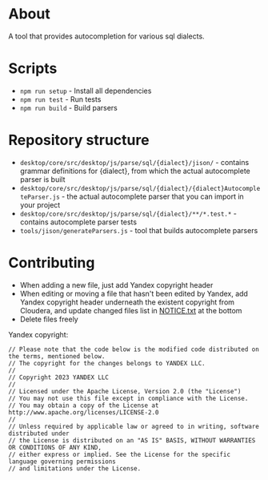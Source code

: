 # About

A tool that provides autocompletion for various sql dialects.

# Scripts

- ```npm run setup``` - Install all dependencies
- ```npm run test``` - Run tests
- ```npm run build``` - Build parsers

# Repository structure

- `desktop/core/src/desktop/js/parse/sql/{dialect}/jison/` - contains grammar definitions for {dialect}, from which the actual autocomplete parser is built
- `desktop/core/src/desktop/js/parse/sql/{dialect}/{dialect}AutocompleteParser.js` - the actual autocomplete parser that you can import in your project
- `desktop/core/src/desktop/js/parse/sql/{dialect}/**/*.test.*` - contains autocomplete parser tests
- `tools/jison/generateParsers.js` - tool that builds autocomplete parsers

# Contributing

- When adding a new file, just add Yandex copyright header
- When editing or moving a file that hasn't been edited by Yandex, add Yandex copyright header underneath the existent copyright from Cloudera, and update changed files list in [NOTICE.txt](NOTICE.txt) at the bottom
- Delete files freely

Yandex copyright:
```text
// Please note that the code below is the modified code distributed on the terms, mentioned below.
// The copyright for the changes belongs to YANDEX LLC.
//
// Copyright 2023 YANDEX LLC
//
// Licensed under the Apache License, Version 2.0 (the "License")
// You may not use this file except in compliance with the License.
// You may obtain a copy of the License at http://www.apache.org/licenses/LICENSE-2.0
//
// Unless required by applicable law or agreed to in writing, software distributed under
// the License is distributed on an "AS IS" BASIS, WITHOUT WARRANTIES OR CONDITIONS OF ANY KIND,
// either express or implied. See the License for the specific language governing permissions
// and limitations under the License.
```
